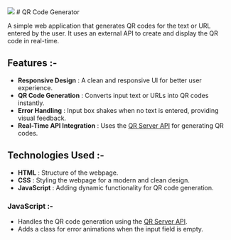 <img src="https://chatgpt.com/share/676073b3-19fc-8003-a424-c4ea19fd6744"/>
# QR Code Generator

A simple web application that generates QR codes for the text or URL entered by the user. It uses an external API to create and display the QR code in real-time.

## Features :-
- **Responsive Design** : A clean and responsive UI for better user experience.
- **QR Code Generation** : Converts input text or URLs into QR codes instantly.
- **Error Handling** : Input box shakes when no text is entered, providing visual feedback.
- **Real-Time API Integration** : Uses the [QR Server API](https://goqr.me/api/) for generating QR codes.

## Technologies Used :-
- **HTML** : Structure of the webpage.
- **CSS** : Styling the webpage for a modern and clean design.
- **JavaScript** : Adding dynamic functionality for QR code generation.

### JavaScript :-
- Handles the QR code generation using the [QR Server API](https://goqr.me/api/).
- Adds a class for error animations when the input field is empty.